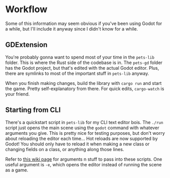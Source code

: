 # Workflow

Some of this information may seem obvious if you've been using Godot for a while,
but I'll include it anyway since I didn't know for a while.

## GDExtension

You're probably gonna want to spend most of your time in the `pets-lib` folder.
This is where the Rust side of the codebase is in. The `pets-gd` folder has the
Godot project, but that's edited with the actual Godot editor. Plus, there are
symlinks to most of the important stuff in `pets-lib` anyway.

When you finish making changes, build the library with `cargo run` and start the
game. Pretty self-explanatory from there. For quick edits, `cargo-watch` is your
friend.

## Starting from CLI

There's a quickstart script in `pets-lib` for my CLI text editor bois. The
`./run` script just opens the main scene using the `godot` command with whatever
arguments you give. This is pretty nice for testing purposes, but don't worry
about reloading the editor each time... Hot reloads are now supported by Godot!
You should only have to reload it when making a new class or changing fields on
a class, or anything along those lines.

Refer to
[this wiki page](https://docs.godotengine.org/en/stable/tutorials/editor/command_line_tutorial.html)
for arguments n stuff to pass into these scripts. One useful argument is `-e`,
which opens the editor instead of running the scene as a game.
